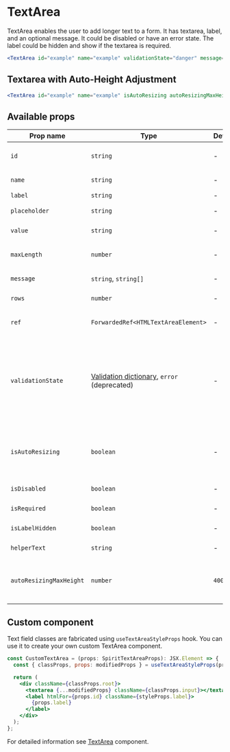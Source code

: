 # TextArea

TextArea enables the user to add longer text to a form. It has textarea, label,
and an optional message. It could be disabled or have an error state. The label could be hidden
and show if the textarea is required.

```jsx
<TextArea id="example" name="example" validationState="danger" message="validation failed" isRequired />
```

## Textarea with Auto-Height Adjustment

```jsx
<TextArea id="example" name="example" isAutoResizing autoResizingMaxHeight={500} />
```

## Available props

| Prop name               | Type                                                                 | Default | Required | Description                                                                                                                        |
| ----------------------- | -------------------------------------------------------------------- | ------- | -------- | ---------------------------------------------------------------------------------------------------------------------------------- |
| `id`                    | `string`                                                             | -       | yes      | Textarea and label identification                                                                                                  |
| `name`                  | `string`                                                             | -       | no       | Textarea name                                                                                                                      |
| `label`                 | `string`                                                             | -       | no       | Label text                                                                                                                         |
| `placeholder`           | `string`                                                             | -       | no       | Textarea placeholder                                                                                                               |
| `value`                 | `string`                                                             | -       | no       | Textarea value                                                                                                                     |
| `maxLength`             | `number`                                                             | -       | no       | Maximum number of characters                                                                                                       |
| `message`               | `string`, `string[]`                                                 | -       | no       | Validation message                                                                                                                 |
| `rows`                  | `number`                                                             | -       | no       | Number of visible rows                                                                                                             |
| `ref`                   | `ForwardedRef<HTMLTextAreaElement>`                                  | -       | no       | Textarea element reference                                                                                                         |
| `validationState`       | [Validation dictionary][dictionary-validation], `error` (deprecated) | -       | no       | Type of validation state. [**DEPRECATED**][deprecated] The value "error" in the dictionary will be replaced by the value "danger". |
| `isAutoResizing`        | `boolean`                                                            | -       | no       | Whether is field auto resizing which adjusts its height while typing                                                               |
| `isDisabled`            | `boolean`                                                            | -       | no       | Whether is field disabled                                                                                                          |
| `isRequired`            | `boolean`                                                            | -       | no       | Whether is field required                                                                                                          |
| `isLabelHidden`         | `boolean`                                                            | -       | no       | Whether is label hidden                                                                                                            |
| `helperText`            | `string`                                                             | -       | no       | Custom helper text                                                                                                                 |
| `autoResizingMaxHeight` | `number`                                                             | `400`   | no       | Maximum field height with automatic height control                                                                                 |

## Custom component

Text field classes are fabricated using `useTextAreaStyleProps` hook. You can use it to create your own custom TextArea component.

```jsx
const CustomTextArea = (props: SpiritTextAreaProps): JSX.Element => {
  const { classProps, props: modifiedProps } = useTextAreaStyleProps(props);

  return (
    <div className={classProps.root}>
      <textarea {...modifiedProps} className={classProps.input}></textarea>
      <label htmlFor={props.id} className={styleProps.label}>
        {props.label}
      </label>
    </div>
  );
};
```

For detailed information see [TextArea](https://github.com/lmc-eu/spirit-design-system/blob/main/packages/web/src/scss/components/TextArea/README.md) component.

[dictionary-validation]: https://github.com/lmc-eu/spirit-design-system/blob/main/docs/DICTIONARIES.md#validation
[deprecated]: https://github.com/lmc-eu/spirit-design-system/tree/main/packages/web-react/README.md#deprecations
